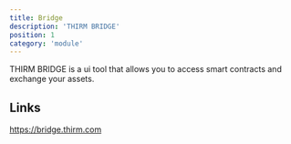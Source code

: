 ```yaml
---
title: Bridge
description: 'THIRM BRIDGE'
position: 1
category: 'module'
---
```


THIRM BRIDGE is a ui tool that allows you to access smart contracts and exchange your assets.



## Links
https://bridge.thirm.com
